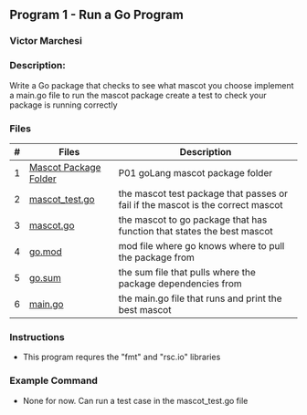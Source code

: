 ## Program 1 - Run a Go Program
### Victor Marchesi
### Description:

Write a Go package that checks to see what mascot you choose implement a main.go file to run the mascot package create a test to check your package is running correctly


### Files

|   #   | Files    | Description                      |
| :---: | -------- | -------------------------------- |
|   1   | [Mascot Package Folder](./mascot) | P01 goLang mascot package folder |
|   2   | [mascot_test.go](./mascot/mascot_test.go) | the mascot test package that passes or fail if the mascot is the correct mascot |
|   3   | [mascot.go](./mascot/mascot.go) | the mascot to go package that has function that states the best mascot |
|   4   | [go.mod](./go.mod) | mod file where go knows where to pull the package from |
|   5   | [go.sum](./go.sum) | the sum file that pulls where the package dependencies from |
|   6   | [main.go](./main.go) | the main.go file that runs and print the best mascot |




### Instructions

- This program requres the "fmt" and "rsc.io" libraries

### Example Command

- None for now. Can run a test case in the mascot_test.go file
